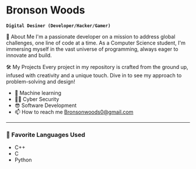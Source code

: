 # Bronson Woods

**`Digital Desiner (Developer/Hacker/Gamer) `**

🌟 About Me
I'm a passionate developer on a mission to address global challenges, one line of code at a time. As a Computer Science student, I'm immersing myself in the vast universe of programming, always eager to innovate and build.

🛠 My Projects
Every project in my repository is crafted from the ground up, infused with creativity and a unique touch. Dive in to see my approach to problem-solving and design!

- 👀 Machine learning
- 🤌🏽 Cyber Security
- 😎 Software Development
- 📫 How to reach me Bronsonwoods0@gmail.com 

---

### 🧰 Favorite Languages Used
- C++
- C
- Python

<!---
blasian01/blasian01 is a ✨ special ✨ repository because its `README.md` (this file) appears on your GitHub profile.
You can click the Preview link to take a look at your changes.
--->
